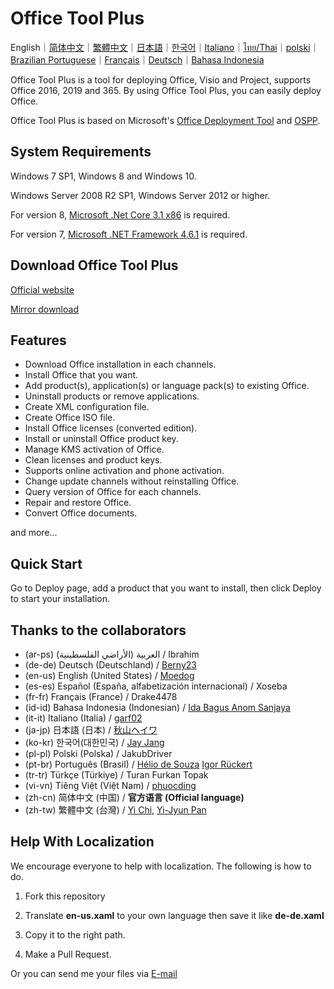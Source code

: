 # Office Tool Plus

English｜[简体中文](/README-zh_cn.md)｜[繁體中文](/README-zh_tw.md)｜[日本語](/README-ja_jp.md)｜[한국어](/README-ko_kr.md)｜[Italiano](/README-it_it.md)｜[ไทย/Thai](/README-th_th.md)｜[polski](/README-pl_pl.md)｜[Brazilian Portuguese](/README-pt_br.md)｜[Français](/README-fr_fr.md)｜[Deutsch](/README-de_de.md)｜[Bahasa Indonesia](/README-id_id.md)

Office Tool Plus is a tool for deploying Office, Visio and Project, supports Office 2016, 2019 and 365. By using Office Tool Plus, you can easily deploy Office.

Office Tool Plus is based on Microsoft's [Office Deployment Tool](https://docs.microsoft.com/en-us/DeployOffice/overview-of-the-office-2016-deployment-tool) and [OSPP](https://docs.microsoft.com/en-us/DeployOffice/vlactivation/tools-to-manage-volume-activation-of-office).

## System Requirements

Windows 7 SP1, Windows 8 and Windows 10.

Windows Server 2008 R2 SP1, Windows Server 2012 or higher.

For version 8, [Microsoft .Net Core 3.1 x86](https://dotnet.microsoft.com/download/dotnet-core/thank-you/runtime-desktop-3.1.3-windows-x86-installer) is required.

For version 7, [Microsoft .NET Framework 4.6.1](http://go.microsoft.com/fwlink/?LinkId=780597) is required.

## Download Office Tool Plus

[Official website](https://otp.landian.vip/)

[Mirror download](https://download.coolhub.top/)

## Features

- Download Office installation in each channels.
- Install Office that you want.
- Add product(s), application(s) or language pack(s) to existing Office.
- Uninstall products or remove applications.
- Create XML configuration file.
- Create Office ISO file.
- Install Office licenses (converted edition).
- Install or uninstall Office product key.
- Manage KMS activation of Office.
- Clean licenses and product keys.
- Supports online activation and phone activation.
- Change update channels without reinstalling Office.
- Query version of Office for each channels.
- Repair and restore Office.
- Convert Office documents.

and more...

## Quick Start

Go to Deploy page, add a product that you want to install, then click Deploy to start your installation.

## Thanks to the collaborators

- (ar-ps) العربية (الأراضي الفلسطينية) / Ibrahim
- (de-de) Deutsch (Deutschland) / [Berny23](https://steamcommunity.com/id/Berny23)
- (en-us) English (United States) / [Moedog](https://prprpr.love)
- (es-es) Español (España, alfabetización internacional) / Xoseba
- (fr-fr) Français (France) / Drake4478
- (id-id) Bahasa Indonesia (Indonesian) / [Ida Bagus Anom Sanjaya](https://fb.me/Anom.Sanjaya17)
- (it-it) Italiano (Italia) / [garf02](https://github.com/garf02)
- (ja-jp) 日本語 (日本) / [秋山ヘイワ](https://github.com/akio1321)
- (ko-kr) 한국어(대한민국) / [Jay Jang](http://www.yaeyaya.com)
- (pl-pl) Polski (Polska) / JakubDriver
- (pt-br) Português (Brasil) / [Hélio de Souza](https://tinyurl.com/hdstec) [Igor Rückert](https://github.com/igorruckert)
- (tr-tr) Türkçe (Türkiye) / Turan Furkan Topak
- (vi-vn) Tiêng Việt (Việt Nam) / [phuocding](https://github.com/phuocding)
- (zh-cn) 简体中文 (中国) / **官方语言 (Official language)**
- (zh-tw) 繁體中文 (台灣) / [Yi Chi](https://www.cotpear.com), [Yi-Jyun Pan](https://github.com/pan93412)

## Help With Localization

We encourage everyone to help with localization. The following is how to do.

1. Fork this repository

2. Translate **en-us.xaml** to your own language then save it like **de-de.xaml**

3. Copy it to the right path.

4. Make a Pull Request.

Or you can send me your files via [E-mail](mailto:yerong@coolhub.top)
